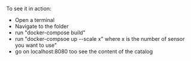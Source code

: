 To see it in action:

- Open a terminal
- Navigate to the folder
- run "docker-compose build"
- run "docker-compsoe up --scale x" where x is the number of sensor you want to use"
- go on localhost:8080 too see the content of the catalog